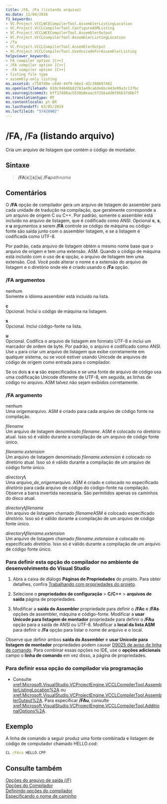 ```yaml
---
title: /FA, /Fa (listando arquivo)
ms.date: 11/04/2016
f1_keywords:
- VC.Project.VCCLWCECompilerTool.AssemblerListingLocation
- VC.Project.VCCLCompilerTool.ConfigureASMListing
- VC.Project.VCCLWCECompilerTool.AssemblerOutput
- VC.Project.VCCLCompilerTool.AssemblerListingLocation
- /fa
- VC.Project.VCCLCompilerTool.AssemblerOutput
- VC.Project.VCCLCompilerTool.UseUnicodeForAssemblerListing
helpviewer_keywords:
- FA compiler option [C++]
- /FA compiler option [C++]
- -FA compiler option [C++]
- listing file type
- assembly-only listing
ms.assetid: c7507d0e-c69d-44f9-b8e2-d2c398697402
ms.openlocfilehash: 610c94646b82783a49ca6de6bc443e99a3c137bc
ms.sourcegitcommit: bff17488ac5538b8eaac57156a4d6f06b37d6b7f
ms.translationtype: MT
ms.contentlocale: pt-BR
ms.lasthandoff: 03/05/2019
ms.locfileid: "57420902"
---
```

# <a name="fa-fa-listing-file"></a>/FA, /Fa (listando arquivo)

Cria um arquivo de listagem que contém o código de montador.

## <a name="syntax"></a>Sintaxe

> **/FA**[**c**\][**s**\][**u**] **/Fa**_pathname_

## <a name="remarks"></a>Comentários

O **/FA** opção de compilador gera um arquivo de listagem do assembler para cada unidade de tradução na compilação, que geralmente corresponde a um arquivo de origem C ou C++. Por padrão, somente o assembler está incluído no arquivo de listagem, que é codificado como ANSI. Opcional **c**, **s**, e **u** argumentos a serem **/FA** controle se código de máquina ou código-fonte são saída junto com o assembler listagem, e se a listagem é codificada como UTF-8.

Por padrão, cada arquivo de listagem obtém o mesmo nome base que o arquivo de origem e tem uma extensão. ASM. Quando o código de máquina está incluído com o uso de **c** opção, o arquivo de listagem tem uma extensão. Cod. Você pode alterar o nome e a extensão do arquivo de listagem e o diretório onde ele é criado usando o **/Fa** opção.

### <a name="fa-arguments"></a>/FA argumentos

nenhum<br/>
Somente o idioma assembler está incluído na lista.

**c**<br/>
Opcional. Inclui o código de máquina na listagem.

**s**<br/>
Opcional. Inclui código-fonte na lista.

**u**<br/>
Opcional. Codifica o arquivo de listagem em formato UTF-8 e inclui um marcador de ordem de byte. Por padrão, o arquivo é codificado como ANSI. Use `u` para criar um arquivo de listagem que exibe corretamente em qualquer sistema, ou se você estiver usando Unicode de arquivos de código de origem como entrada para o compilador.

Se os dois **s** e **u** são especificados e se uma fonte de arquivo de código usa uma codificação Unicode diferente de UTF-8, em seguida, as linhas de código no arquivo. ASM talvez não sejam exibidos corretamente.

### <a name="fa-argument"></a>/FA argumento

nenhum<br/>
Uma *origem*arquivo. ASM é criado para cada arquivo de código fonte na compilação.

*filename*<br/>
Um arquivo de listagem denominado *filename*. ASM é colocado no diretório atual. Isso só é válido durante a compilação de um arquivo de código fonte único.

*filename.extension*<br/>
Um arquivo de listagem denominado *filename.extension* é colocado no diretório atual. Isso só é válido durante a compilação de um arquivo de código fonte único.

*directory*__\\__<br/>
Uma *arquivo_de_origem*arquivo. ASM é criado e colocado no especificado *diretório* para cada arquivo de código do código-fonte na compilação. Observe a barra invertida necessária. São permitidos apenas os caminhos do disco atual.

*directory*__\\__*filename*<br/>
Um arquivo de listagem chamado *filename*ASM é colocado especificado *diretório*. Isso só é válido durante a compilação de um arquivo de código fonte único.

*directory*__\\__*filename.extension*<br/>
Um arquivo de listagem chamado *filename.extension* é colocado no especificado *diretório*. Isso só é válido durante a compilação de um arquivo de código fonte único.

### <a name="to-set-this-compiler-option-in-the-visual-studio-development-environment"></a>Para definir esta opção do compilador no ambiente de desenvolvimento do Visual Studio

1. Abra a caixa de diálogo **Páginas de Propriedades** do projeto. Para obter detalhes, confira [Trabalhando com propriedades do projeto](../../ide/working-with-project-properties.md).

1. Selecione o **propriedades de configuração** > **C/C++** > **arquivos de saída** página de propriedades.

1. Modificar a **saída do Assembler** propriedade para definir o **/FAc** e **/FAs** opções de assembler, máquina e código-fonte. Modificar a **usar Unicode para listagem de montador** propriedade para definir o **/FAu** opção para a saída de ANSI ou UTF-8. Modificar a **local da lista ASM** para definir o **/Fa** opção para listar o nome de arquivo e o local.

Observe que definir ambos **saída do Assembler** e **usar Unicode para listagem de montador** propriedades podem causar [D9025 de aviso de linha de comando](../../error-messages/tool-errors/command-line-warning-d9025.md). Para combinar essas opções no IDE, use o **opções adicionais** campo o **linha de comando** em vez disso, a página de propriedades.

### <a name="to-set-this-compiler-option-programmatically"></a>Para definir essa opção do compilador via programação

- Consulte <xref:Microsoft.VisualStudio.VCProjectEngine.VCCLCompilerTool.AssemblerListingLocation%2A> ou <xref:Microsoft.VisualStudio.VCProjectEngine.VCCLCompilerTool.AssemblerOutput%2A>. Para especificar **/FAu**, consulte <xref:Microsoft.VisualStudio.VCProjectEngine.VCCLCompilerTool.AdditionalOptions%2A>.

## <a name="example"></a>Exemplo

A linha de comando a seguir produz uma fonte combinada e listagem de código de computador chamado HELLO.cod:

```cmd
CL /FAcs HELLO.CPP
```

## <a name="see-also"></a>Consulte também

[Opções do arquivo de saída (/F)](../../build/reference/output-file-f-options.md)<br/>
[Opções do Compilador](../../build/reference/compiler-options.md)<br/>
[Definindo opções do compilador](../../build/reference/setting-compiler-options.md)<br/>
[Especificando o nome de caminho](../../build/reference/specifying-the-pathname.md)

